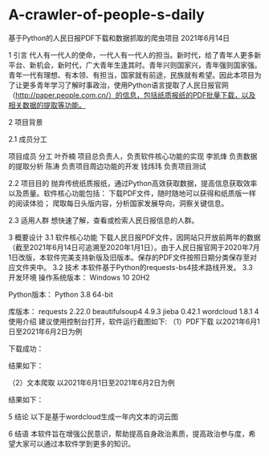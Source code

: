 # A-crawler-of-people-s-daily

基于Python的人民日报PDF下载和数据抓取的爬虫项目
2021年6月14日



1	引言
代人有一代人的使命，一代人有一代人的担当。新时代，给了青年人更多新平台、新机会，新时代，广大青年生逢其时。青年兴则国家兴，青年强则国家强。青年一代有理想、有本领、有担当，国家就有前途，民族就有希望。因此本项目为了让更多青年学习了解时事政治，使用Python语言提取了人民日报官网（http://paper.people.com.cn/）的信息，包括纸质报纸的PDF批量下载，以及相关数据的提取等功能。

2	项目背景

2.1	成员分工

项目成员	分工
叶乔楠	项目总负责人，负责软件核心功能的实现
李凯烽	负责数据的提取分析
陈涛	负责项目周边功能的开发
钱炜玮	负责项目测试


2.2	项目目的
抛弃传统纸质报纸，通过Python高效获取数据，提高信息获取效率以及质量。软件核心功能包括：
下载PDF文件，随时随地可以获得和纸质版一样的阅读体验；
爬取每日头版内容，分析国家发展导向，洞察关键信息。

2.3	适用人群
想快速了解，查看或检索人民日报信息的人群。

3	概要设计
3.1	软件核心功能
下载人民日报PDF文件，因网站只开放前两年的数据（截至2021年6月14日可追溯至2020年1月1日）。由于人民日报官网于2020年7月1日改版，本软件完美支持新版及旧版本。保存的PDF文件按照日期分类保存至对应文件夹中。
3.2	技术
本软件基于Python的requests-bs4技术路线开发。
3.3	开发环境
操作系统版本：
Windows 10 20H2

Python版本：
Python 3.8 64-bit

库版本：
requests 2.22.0
beautifulsoup4 4.9.3
jieba 0.42.1
wordcloud 1.8.1
4	使用介绍
建议使用控制台打开，软件运行截图如下:
（1）PDF下载
以2021年6月1日至2021年6月2日为例
 

下载成功：
 

结果如下：
 

（2）文本爬取
以2021年6月1日至2021年6月2日为例
 

结果如下：
 
5	结论
以下是基于wordcloud生成一年内文本的词云图
 
6	结语
本软件旨在增强公民意识，帮助提高自身政治素质，提高政治参与度，希望大家可以通过本软件学到更多的知识。

